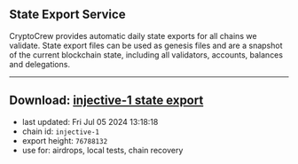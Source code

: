 ## State Export Service
CryptoCrew provides automatic daily state exports for all chains we validate. State export files can be used as genesis files and are a snapshot of the current blockchain state, including all validators, accounts, balances and delegations.

---
**Download: [injective-1 state export](https://dl-eu2.ccvalidators.com/SERVICE/injective/injective-1_export_76788132.json)**
---

- last updated: Fri Jul 05 2024 13:18:18
- chain id: `injective-1`
- export height: `76788132`
- use for: airdrops, local tests, chain recovery
